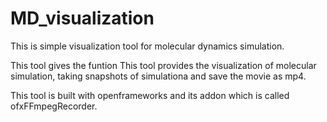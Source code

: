 # MD_visualization

This is simple visualization tool for molecular dynamics simulation.

This tool gives the funtion 
This tool provides the visualization of molecular simulation, taking snapshots of simulationa and save the movie as mp4.

This tool is built with openframeworks and its addon which is called ofxFFmpegRecorder.
